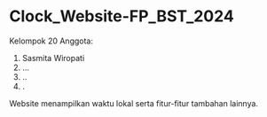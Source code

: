 # Clock_Website-FP_BST_2024
Kelompok 20
Anggota:
1. Sasmita Wiropati
2. ...
3. ..
4. .

Website menampilkan waktu lokal serta fitur-fitur tambahan lainnya.

